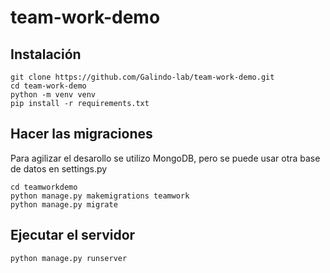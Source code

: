 # team-work-demo

## Instalación

```shell
git clone https://github.com/Galindo-lab/team-work-demo.git
cd team-work-demo
python -m venv venv
pip install -r requirements.txt
```

## Hacer las migraciones
Para agilizar el desarollo se utilizo MongoDB, pero se puede usar otra base de datos en settings.py

```shell
cd teamworkdemo
python manage.py makemigrations teamwork
python manage.py migrate
```

## Ejecutar el servidor
```shell
python manage.py runserver
```


<!-- 
## Informacion adicional
https://www.belbin.es/roles-de-equipo/
https://www.belbin.com/about/belbin-team-roles
-->
